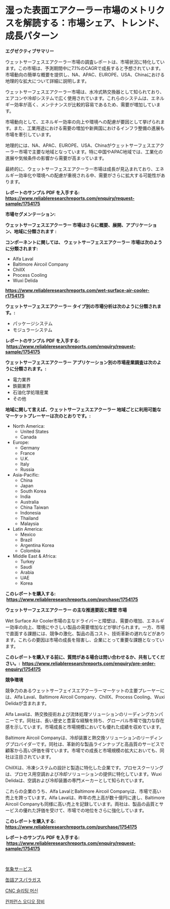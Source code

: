 <p><h1>湿った表面エアクーラー市場のメトリクスを解読する：市場シェア、トレンド、成長パターン</h1></p><p><strong>エグゼクティブサマリー</strong></p>
<p><p>ウェットサーフェスエアクーラー市場の調査レポートは、市場状況に特化しています。この市場は、予測期間中に7.1%のCAGRで成長すると予想されています。市場動向の簡単な概要を提供し、NA、APAC、EUROPE、USA、Chinaにおける地理的な拡大について詳細に説明します。</p><p>ウェットサーフェスエアクーラー市場は、水冷式熱交換器として知られており、エアコンや冷却システムで広く使用されています。これらのシステムは、エネルギー効率が高く、メンテナンスが比較的容易であるため、需要が増加しています。</p><p>市場動向として、エネルギー効率の向上や環境への配慮が要因として挙げられます。また、工業用途における需要の増加や新興国におけるインフラ整備の進展も市場を牽引しています。</p><p>地理的には、NA、APAC、EUROPE、USA、Chinaがウェットサーフェスエアクーラー市場で主要な地域となっています。特に中国やAPAC地域では、工業化の進展や気候条件の影響から需要が高まっています。</p><p>最終的に、ウェットサーフェスエアクーラー市場は成長が見込まれており、エネルギー効率化や環境への配慮が重視される中、需要がさらに拡大する可能性があります。</p></p>
<p><strong>レポートのサンプル PDF を入手する: <a href="https://www.reliableresearchreports.com/enquiry/request-sample/1754175">https://www.reliableresearchreports.com/enquiry/request-sample/1754175</a></strong></p>
<p><strong>市場セグメンテーション:</strong></p>
<p><strong> ウェットサーフェスエアクーラー 市場はさらに概要、展開、アプリケーション、地域に分類されます :</strong></p>
<p><strong>コンポーネントに関しては、 ウェットサーフェスエアクーラー 市場は次のように分類されます: &nbsp;</strong></p>
<p><ul><li>Alfa Laval</li><li>Baltimore Aircoil Company</li><li>ChillX</li><li>Process Cooling</li><li>Wuxi Delida</li></ul></p>
<p><strong><a href="https://www.reliableresearchreports.com/wet-surface-air-cooler-r1754175">https://www.reliableresearchreports.com/wet-surface-air-cooler-r1754175</a></strong></p>
<p><strong> ウェットサーフェスエアクーラー タイプ別の市場分析は次のように分類されます。:</strong></p>
<p><ul><li>パッケージシステム</li><li>モジュラーシステム</li></ul></p>
<p><strong>レポートのサンプル PDF を入手する: &nbsp;<a href="https://www.reliableresearchreports.com/enquiry/request-sample/1754175">https://www.reliableresearchreports.com/enquiry/request-sample/1754175</a></strong></p>
<p><strong> ウェットサーフェスエアクーラー アプリケーション別の市場産業調査は次のように分類されます。:</strong></p>
<p><ul><li>電力業界</li><li>鉄鋼業界</li><li>石油化学処理産業</li><li>その他</li></ul></p>
<p><strong>地域に関して言えば、ウェットサーフェスエアクーラー 地域ごとに利用可能なマーケットプレーヤーは次のとおりです。:</strong></p>
<p><ul>
    <li>
        North America:
        <ul>
            <li>United States</li>
            <li>Canada</li>
        </ul>
    </li>
    <li>
        Europe:
        <ul>
            <li>Germany</li>
            <li>France</li>
            <li>U.K.</li>
            <li>Italy</li>
            <li>Russia</li>
        </ul>
    </li>
    <li>
        Asia-Pacific:
        <ul>
            <li>China</li>
            <li>Japan</li>
            <li>South Korea</li>
            <li>India</li>
            <li>Australia</li>
            <li>China Taiwan</li>
            <li>Indonesia</li>
            <li>Thailand</li>
            <li>Malaysia</li>
        </ul>
    </li>
    <li>
        Latin America:
        <ul>
            <li>Mexico</li>
            <li>Brazil</li>
            <li>Argentina Korea</li>
            <li>Colombia</li>
        </ul>
    </li>
    <li>
        Middle East & Africa:
        <ul>
            <li>Turkey</li>
            <li>Saudi</li>
            <li>Arabia</li>
            <li>UAE</li>
            <li>Korea</li>
        </ul>
    </li>
    </ul></p>
<p><strong>このレポートを購入する: &nbsp;<a href="https://www.reliableresearchreports.com/purchase/1754175">https://www.reliableresearchreports.com/purchase/1754175</a></strong></p>
<p><strong>ウェットサーフェスエアクーラー の主な推進要因と障壁 市場</strong></p>
<p><p>Wet Surface Air Cooler市場の主なドライバーと障壁は、需要の増加、エネルギー効率の向上、環境にやさしい製品の需要増加などが挙げられます。一方、市場で直面する課題には、競争の激化、製品の高コスト、技術革新の遅れなどがあります。これらの要因は市場の成長を阻害し、企業にとって重要な課題となっています。</p></p>
<p><strong>このレポートを購入する前に、質問がある場合は問い合わせるか、共有してください。:&nbsp; <a href="https://www.reliableresearchreports.com/enquiry/pre-order-enquiry/1754175">https://www.reliableresearchreports.com/enquiry/pre-order-enquiry/1754175</a></strong></p>
<p><strong>競争環境</strong></p>
<p><p>競争力のあるウェットサーフェイスエアクーラーマーケットの主要プレーヤーには、Alfa Laval、Baltimore Aircoil Company、ChillX、Process Cooling、Wuxi Delidaが含まれます。</p><p>Alfa Lavalは、熱交換技術および流体処理ソリューションのリーディングカンパニーです。同社は、長い歴史と豊富な経験を持ち、グローバル市場で強力な存在感を示しています。市場成長と市場規模においても優れた成績を収めています。</p><p>Baltimore Aircoil Companyは、冷却装置と熱交換ソリューションのリーディングプロバイダーです。同社は、革新的な製品ラインナップと高品質のサービスで顧客から高い評価を得ています。市場での成長と市場規模の拡大においても、同社は注目されています。</p><p>ChillXは、冷凍システムの設計と製造に特化した企業です。プロセスクーリングは、プロセス用空調および冷却ソリューションの提供に特化しています。Wuxi Delidaは、空調および冷却装置の専門メーカーとして知られています。</p><p>これらの企業のうち、Alfa LavalとBaltimore Aircoil Companyは、市場で高い売上を誇っています。Alfa Lavalは、昨年の売上高が数十億円に達し、Baltimore Aircoil Companyも同様に高い売上を記録しています。両社は、製品の品質とサービスの優れた評価を受けて、市場での地位をさらに強化しています。</p></p>
<p><strong>このレポートを購入する: &nbsp; <a href="https://www.reliableresearchreports.com/purchase/1754175">https://www.reliableresearchreports.com/purchase/1754175</a></strong></p>
<p><strong>レポートのサンプル PDF を入手する: &nbsp;<a href="https://www.reliableresearchreports.com/enquiry/request-sample/1754175">https://www.reliableresearchreports.com/enquiry/request-sample/1754175</a></strong><strong></strong></p>
<p>&nbsp;</p>
<p><p><a href="https://medium.com/@lauriank/2024%E5%B9%B4%E3%81%8B%E3%82%892031%E5%B9%B4%E3%81%BE%E3%81%A7%E3%81%AE%E6%9C%9F%E9%96%93%E3%81%AB%E4%BA%88%E6%B8%AC%E3%81%95%E3%82%8C%E3%81%9F%E5%A4%A9%E5%80%99%E3%82%B5%E3%83%BC%E3%83%93%E3%82%B9%E5%B8%82%E5%A0%B4%E5%88%86%E6%9E%90%E3%81%A8%E8%A6%8F%E6%A8%A1%E4%BA%88%E6%B8%AC-814ee2c0fdb4">気象サービス</a></p><p><a href="https://medium.com/@carolynsparkly/%E7%BC%B6%E8%A9%B0%E3%82%A2%E3%82%B9%E3%83%91%E3%83%A9%E3%82%AC%E3%82%B9%E5%B8%82%E5%A0%B4%E8%A6%8F%E6%A8%A1-%E5%B8%82%E5%A0%B4%E5%8B%95%E5%90%91%E3%81%A8%E5%B8%82%E5%A0%B4%E4%BA%88%E6%B8%AC-2024%E5%B9%B4%E3%81%8B%E3%82%892031%E5%B9%B4-f6c077b24450">缶詰アスパラガス</a></p><p><a href="https://medium.com/@bennyuigleyjks/cnc-%EC%8A%AC%EB%A6%AC%ED%8C%85-%EA%B8%B0%EA%B3%84-%EC%8B%9C%EC%9E%A5%EC%9D%80-%EC%8B%9C%EC%9E%A5-%EC%A0%90%EC%9C%A0%EC%9C%A8-%EA%B7%9C%EB%AA%A8-%EB%B0%8F-2031%EB%85%84%EA%B9%8C%EC%A7%80-%EC%98%88%EC%83%81%EB%90%98%EB%8A%94-%EC%98%88%EC%B8%A1%EC%97%90-%EC%B4%88%EC%A0%90%EC%9D%84-%EB%A7%9E%EC%B6%A5%EB%8B%88%EB%8B%A4-71a1b64d9200">CNC 슬리팅 머신</a></p><p><a href="https://medium.com/@hulk678678/%ED%9A%8C%EC%9D%98%EC%9A%A9-%EC%98%A4%EB%94%94%EC%98%A4-%EC%9E%A5%EB%B9%84-%EC%8B%9C%EC%9E%A5-%EC%A0%84%EB%A7%9D-%EC%82%B0%EC%97%85-%EA%B0%9C%EC%9A%94-%EB%B0%8F-%EC%98%88%EC%B8%A1-2024%EB%85%84%EB%B6%80%ED%84%B0-2031%EB%85%84-551dfd559838">컨퍼런스 오디오 장비</a></p></p>
